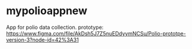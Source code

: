 # mypolioappnew
App for polio data collection. prototype: https://www.figma.com/file/AkDsh5J7Z5nuEDdyymNCSu/Polio-prototpe-version-3?node-id=42%3A31
